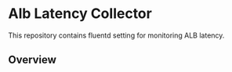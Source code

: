 # Alb Latency Collector

This repository contains fluentd setting for monitoring ALB latency. 

## Overview


